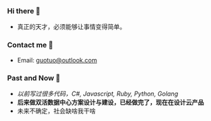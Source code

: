 ### Hi there 👋
- 真正的天才，必须能够让事情变得简单。

### Contact me 💬
- Email: guotuo@outlook.com

### Past and Now 🔭
- *以前写过很多代码，C#, Javascript, Ruby, Python, Golang*
- **后来做双活数据中心方案设计与建设，已经做完了，现在在设计云产品**
- 未来不确定，社会缺啥我干啥

<!--
**sirius1024/sirius1024** is a ✨ _special_ ✨ repository because its `README.md` (this file) appears on your GitHub profile.

Here are some ideas to get you started:

- 🔭 I’m currently working on ...
- 🌱 I’m currently learning ...
- 👯 I’m looking to collaborate on ...
- 🤔 I’m looking for help with ...
- 💬 Ask me about ...
- 📫 How to reach me: ...
- 😄 Pronouns: ...
- ⚡ Fun fact: ...
-->
